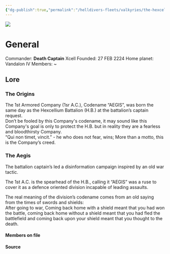 ```yaml
---
{"dg-publish":true,"permalink":"/helldivers-fleets/valkyries/the-hexcellium/the-1st-armored-company/"}
---
```


![](https://lh7-us.googleusercontent.com/3nzLMiiOhpOW8lSuS_2DlM_bczaEr7TG5ByCA48m56qEoW6RWwuzPsH7kE2xLbsT_vJxTvR6CzIMhnGmeyqsffcqurkpvNBT3ctsh-ig6e8XnGvLBoaAgPynI0TumGWxCadii-Y_F1jvxM-9UXdheg)
# General
Commander: **Death Captain** Xcell
Founded: 27 FEB 2224
Home planet: Vandalon IV
Members: ~

## Lore

### The Origins

The 1st Armored Company (1sr A.C.), Codename “AEGIS”, was born the same day as the Hexcellium Battalion (H.B.) at the battalion’s captain request.  
Don’t be fooled by this Company's codename, it may sound like this Company's goal is only to protect the H.B. but in reality they are a fearless and bloodthirsty Company.  
“Qui non timet, vincit.” - he who does not fear, wins; More than a motto, this is the Company’s creed.

### The Aegis

The battalion captain’s led a disinformation campaign inspired by an old war tactic.

The 1st A.C. is the spearhead of the H.B., calling it “AEGIS” was a ruse to cover it as a defence oriented division incapable of leading assaults.

The real meaning of the division’s codename comes from an old saying from the times of swords and shields:  
After going to war, Coming back home with a shield meant that you had won the battle, coming back home without a shield meant that you had fled the battlefield and coming back upon your shield meant that you thought to the death.


#### Members on file



#### Source